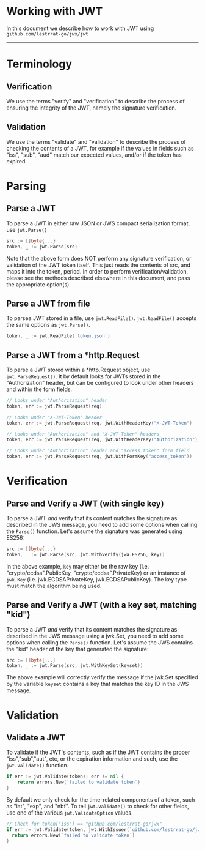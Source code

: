 # Working with JWT

In this document we describe how to work with JWT using `github.com/lestrrat-go/jwx/jwt`

---

# Terminology

## Verification

We use the terms "verify" and "verification" to describe the process of ensuring the integrity of the JWT, namely the signature verification.

## Validation

We use the terms "validate" and "validation" to describe the process of checking the contents of a JWT, for example if the values in fields such as "iss", "sub", "aud" match our expected values, and/or if the token has expired.

# Parsing

## Parse a JWT

To parse a JWT in either raw JSON or JWS compact serialization format, use `jwt.Parse()`

```go
src := []byte{...}
token, _ := jwt.Parse(src)
```

Note that the above form does NOT perform any signature verification, or validation of the JWT token itself.
This just reads the contents of src, and maps it into the token, period.
In order to perform verification/validation, please see the methods described elsewhere in this document, and pass the appropriate option(s).

## Parse a JWT from file

To parsea JWT stored in a file, use `jwt.ReadFile()`. `jwt.ReadFile()` accepts the same options as `jwt.Parse()`.

```go
token, _ := jwt.ReadFile(`token.json`)
```

## Parse a JWT from a *http.Request

To parse a JWT stored within a *http.Request object, use `jwt.ParseRequest()`. It by default looks for JWTs stored in the "Authorization" header, but can be configured to look under other headers and within the form fields.

```go
// Looks under "Authorization" header
token, err := jwt.ParseRequest(req)

// Looks under "X-JWT-Token" header
token, err := jwt.ParseRequest(req, jwt.WithHeaderKey("X-JWT-Token")

// Looks under "Authorization" and "X-JWT-Token" headers
token, err := jwt.ParseRequest(req, jwt.WithHeaderKey("Authorization"), jwt.WithFormKey("X-JWT-Token"))

// Looks under "Authorization" header and "access_token" form field
token, err := jwt.ParseRequest(req, jwt.WithFormKey("access_token"))
```
# Verification

## Parse and Verify a JWT (with single key)

To parse a JWT *and* verify that its content matches the signature as described in the JWS message, you need to add some options when calling the `Parse()` function. Let's assume the signature was generated using ES256:

```go
src := []byte{...}
token, _ := jwt.Parse(src, jwt.WithVerify(jwa.ES256, key))
```

In the above example, `key` may either be the raw key (i.e. "crypto/ecdsa".PublicKey, "crypto/ecdsa".PrivateKey) or an instance of `jwk.Key` (i.e. jwk.ECDSAPrivateKey, jwk.ECDSAPublicKey). The key type must match the algorithm being used.

## Parse and Verify a JWT (with a key set, matching "kid")

To parse a JWT *and* verify that its content matches the signature as described in the JWS message using a jwk.Set, you need to add some options when calling the `Parse()` function. Let's assume the JWS contains the "kid" header of the key that generated the signature:

```go
src := []byte{...}
token, _ := jwt.Parse(src, jwt.WithKeySet(keyset))
```

The above example will correctly verify the message if the jwk.Set specified by the variable `keyset` contains a key that matches
the key ID in the JWS message.

# Validation

## Validate a JWT

To validate if the JWT's contents, such as if the JWT contains the proper "iss","sub","aut", etc, or the expiration information and such, use the `jwt.Validate()` function.

```go
if err := jwt.Validate(token); err != nil {
	return errors.New(`failed to validate token`)
}
```

By default we only check for the time-related components of a token, such as "iat", "exp", and "nbf". To tell `jwt.Validate()` to check for other fields, use one of the various `jwt.ValidateOption` values.

```go
// Check for token["iss"] == "github.com/lestrrat-go/jwx"
if err := jwt.Validate(token, jwt.WithIssuer(`github.com/lestrrat-go/jwx`)) {
  return errors.New(`failed to validate token`)
}
```
